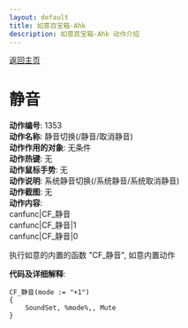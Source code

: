 ```yaml
---
layout: default
title: 如意百宝箱-Ahk
description: 如意百宝箱-Ahk 动作介绍
---
```

<link rel="stylesheet" href="../Actions/css/atom-one-light.min.css">
<script src="../Actions/js/highlight.min.js"></script>
<script>hljs.highlightAll();</script>

[返回主页](../index.md)

# [](#header-2) 静音

**动作编号**: 1353  
**动作名称**: 静音切换(/静音/取消静音)  
**动作作用的对象**: 无条件  
**动作热键**: 无  
**动作鼠标手势**: 无  
**动作说明**: 系统静音切换(/系统静音/系统取消静音)  
**动作截图**: 无  
**动作内容**:  
canfunc|CF_静音  
canfunc|CF_静音|1  
canfunc|CF_静音|0  

执行如意的内置的函数 "CF_静音", 如意内置动作  

**代码及详细解释**:  

```Autohotkey
CF_静音(mode := "+1")
{
	SoundSet, %mode%,, Mute
}
```